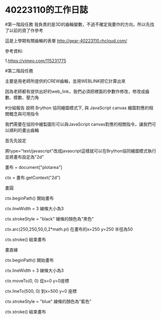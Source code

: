 # 40223110的工作日誌

#第一階段任務
我負責的是3D的齒輪變數，不過不確定我要作的方向，所以先找了以前的資了作參考

這是上學期有關齒輪的表單
http://gear-40223110.rhcloud.com/ 

參考資料:

1.https://vimeo.com/115231775


#第二階段任務

主要是用老師所提供的CREW齒輪，並用WEBLINK把它計算出來


因為老師都有提供出好的web_link，我們必須把裡面的參數作修改，修改成齒數、模數、壓力角


#分組報告
說明 Brython 協同繪圖模式下, 與 JavaScript canvas 繪圖對應的相關概念與可用指令

我們需要在協同中繪製圖形可以與JavaScript canvas對應的相關指令，讓我們可以順利的畫出齒輪

首先先設定

<script src="/static/Cango2D.js" type="text/javascript"></script>

<script src="/static/gearUtils-04.js" type="text/javascript"></script>

將type="text/javascript"改成javascript這樣就可以在Brython協同繪圖模式執行並將畫布設定為"2d"

畫布 = document["plotarea"]

ctx = 畫布.getContext("2d")

畫圓

ctx.beginPath() 開始畫布

ctx.lineWidth = 3 線條大小為3

ctx.strokeStyle = "black" 線條的顏色為"黑色"

ctx.arc(250,250,50,0,2*math.pi)  在畫布的x=250 y=250 半徑為50

ctx.stroke() 結束畫布

畫直線

ctx.beginPath() 開始畫布

ctx.lineWidth = 3 線條大小為3

ctx.moveTo(0, 0)  從x=0 y=0座標

ctx.lineTo(500, 0) 到x=500 y=0 座標

ctx.strokeStyle = "blue" 線條的顏色為"藍色"

ctx.stroke() 結束畫布




